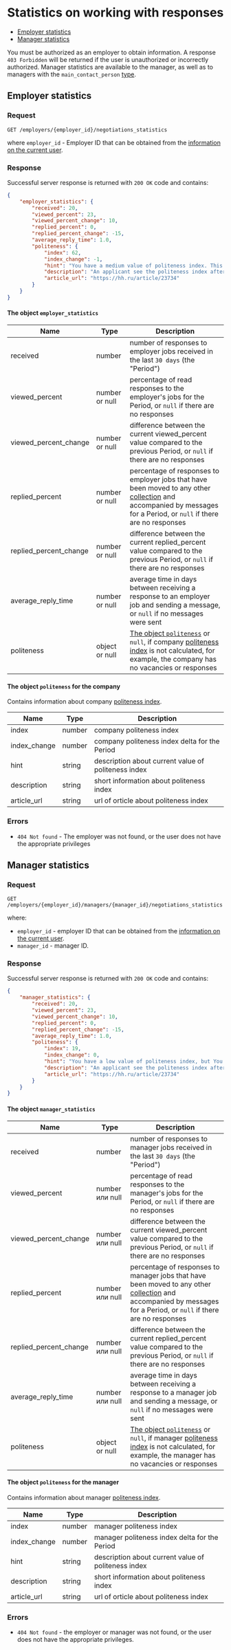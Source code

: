 # Statistics on working with responses

* [Employer statistics](#employer-stats)
* [Manager statistics](#manager-stats)

You must be authorized as an employer to obtain information.
A response `403 Forbidden` will be returned if the user is unauthorized or incorrectly authorized.
Manager statistics are available to the manager, as well as to managers with the `main_contact_person` [type](employer_managers.md#dict).

<a name="employer-stats"></a>
## Employer statistics

### Request

```
GET /employers/{employer_id}/negotiations_statistics
```

where `employer_id` - Employer ID that can be obtained from the [information on the current user](https://api.hh.ru/openapi/en/redoc#tag/Employer-info/paths/~1me/get).


### Response

Successful server response is returned with `200 OK` code and contains:

```json
{
    "employer_statistics": {
        "received": 20,
        "viewed_percent": 23,
        "viewed_percent_change": 10,
        "replied_percent": 0,
        "replied_percent_change": -15,
        "average_reply_time": 1.0,
        "politeness": {
            "index": 62,
            "index_change": -1,
            "hint": "You have a medium value of politeness index. This is good, but you can increase it.",
            "description": "An applicant see the politeness index after he has been responded to a vacancy. The companies with low politeness index lose the applicants trust and may miss suitable candidates.",
            "article_url": "https://hh.ru/article/23734"
        }
    }
}
```

<a name="employer_statistics_field"></a>
#### The object `employer_statistics`

Name | Type | Description
--- | --- | --------
received | number | number of responses to employer jobs received in the last `30 days` (the "Period")
viewed_percent | number or null | percentage of read responses to the employer's jobs for the Period, or `null` if there are no responses
viewed_percent_change | number or null | difference between the current viewed_percent value compared to the previous Period, or `null` if there are no responses
replied_percent | number or null | percentage of responses to employer jobs that have been moved to any other [collection](employer_negotiations.md#term-collection) and accompanied by messages for a Period, or `null` if there are no responses 
replied_percent_change | number or null | difference between the current replied_percent value compared to the previous Period, or `null` if there are no responses
average_reply_time | number or null | average time in days between receiving a response to an employer job and sending a message, or `null` if no messages were sent
politeness | object or null | [The object `politeness`](#employer_politeness_field) or `null`, if company [politeness index](https://hh.ru/article/23734)  is not calculated, for example,  the company has no vacancies or responses

<a name="employer_politeness_field"></a>
#### The object `politeness` for the company

Contains information about company [politeness index](https://hh.ru/article/23734).

Name | Type | Description
-----|-----|----------
index | number | company politeness index 
index_change | number | company politeness index delta for the Period
hint | string | description about current value of politeness index
description | string | short information about politeness index 
article_url | string | url of orticle about politeness index 

### Errors

* `404 Not found` - The employer was not found, or the user does not have the appropriate privileges

<a name="manager-stats"></a>
## Manager statistics

### Request

```
GET /employers/{employer_id}/managers/{manager_id}/negotiations_statistics
```

where:
* `employer_id` - employer ID that can be obtained from
  the [information on the current user](https://api.hh.ru/openapi/en/redoc#tag/Employer-info/paths/~1me/get).
* `manager_id` - manager ID.

### Response

Successful server response is returned with `200 OK` code and contains:

```json
{
    "manager_statistics": {
        "received": 20,
        "viewed_percent": 23,
        "viewed_percent_change": 10,
        "replied_percent": 0,
        "replied_percent_change": -15,
        "average_reply_time": 1.0,
        "politeness": {
            "index": 19,
            "index_change": 0,
            "hint": "You have a low value of politeness index, but You can increase it",
            "description": "An applicant see the politeness index after he has been responded to a vacancy. The companies with low politeness index lose the applicants trust and may miss suitable candidates.",
            "article_url": "https://hh.ru/article/23734"
        }
    }
}
```

<a name="manager_statistics_field"></a>
#### The object `manager_statistics`

Name | Type | Description
--- | --- | --------
received | number | number of responses to manager jobs received in the last `30 days` (the "Period")
viewed_percent | number или null | percentage of read responses to the manager's jobs for the Period, or `null` if there are no responses
viewed_percent_change | number или null | difference between the current viewed_percent value compared to the previous Period, or `null` if there are no responses
replied_percent | number или null | percentage of responses to manager jobs that have been moved to any other [collection](employer_negotiations.md#term-collection) and accompanied by messages for a Period, or `null` if there are no responses 
replied_percent_change | number или null | difference between the current replied_percent value compared to the previous Period, or `null` if there are no responses
average_reply_time | number или null | average time in days between receiving a response to a manager job and sending a message, or `null` if no messages were sent
politeness | object or null | [The object `politeness`](#manager_politeness_field) or `null`, if manager [politeness index](https://hh.ru/article/23734)  is not calculated, for example, the manager has no vacancies or responses

<a name="manager_politeness_field"></a>
#### The object `politeness` for the manager

Contains information about manager [politeness index](https://hh.ru/article/23734). 

Name | Type | Description
-----|-----|----------
index | number | manager politeness index 
index_change | number | manager politeness index delta for the Period
hint | string | description about current value of politeness index
description | string | short information about politeness index 
article_url | string | url of orticle about politeness index 

### Errors

* `404 Not found` - the employer or manager was not found, or the user does not have the appropriate privileges.
